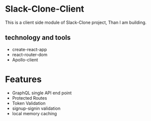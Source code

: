 # Slack-Clone-Client

This is a client side module of Slack-Clone project, Than I am building.

## technology and tools 

* create-react-app
* react-router-dom
* Apollo-client

# Features

* GraphQL single API end point
* Protected Routes
* Token Validation
* signup-signin validation
* local memory caching